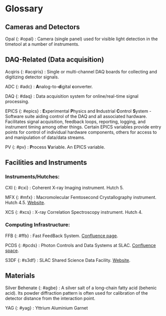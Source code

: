# Glossary

## Cameras and Detectors
Opal {: #opal}
:    Camera (single panel) used for visible light detection in the timetool at a number of instruments.

## DAQ-Related (Data acquisition)
Acqiris {: #acqiris}
:   Single or multi-channel DAQ boards for collecting and digitizing detector signals.

ADC {: #adc}
: **A**nalog-to-**d**igital **c**onverter.

DAQ {: #daq}
:    Data acquisition system for online/real-time signal processing.

EPICS {: #epics}
:    **E**xperimental **P**hysics and **I**ndustrial **C**ontrol **S**ystem - Software suite aiding control of the DAQ and all associated hardware. Facilitates signal acquisition, feedback loops, reporting, logging, and instrument timing among other things. Certain EPICS variables provide entry points for control of individual hardware components, others for access to and manipulation of data/data streams.

PV {: #pv}
:    **P**rocess **V**ariable. An EPICS variable.

## Facilities and Instruments

### Instruments/Hutches:

CXI {: #cxi}
:    Coherent X-ray Imaging instrument. Hutch 5.
     
MFX {: #mfx}
:    Macromolecular Femtosecond Crystallography instrument. Hutch 4.5. [Website](https://lcls.slac.stanford.edu/instruments/mfx).
	 
XCS {: #xcs}
:    X-ray Correlation Spectroscopy instrument. Hutch 4.

### Computing Infrastructure:

FFB {: #ffb}
:    Fast FeedBack System. [Confluence page](https://confluence.slac.stanford.edu/display/PCDS/Fast+Feedback+System).

PCDS {: #pcds}
:    Photon Controls and Data Systems at SLAC. [Confluence space](https://confluence.slac.stanford.edu/display/PCDS/).

S3DF {: #s3df}
:    SLAC Shared Science Data Facility. [Website](https://s3df.slac.stanford.edu).


## Materials
Silver Behenate {: #agbe}
:    A silver salt of a long-chain fatty acid (behenic acid). Its powder diffraction pattern is often used for calibration of the detector distance from the interaction point.

YAG {: #yag}
:    Yttrium Aluminium Garnet
